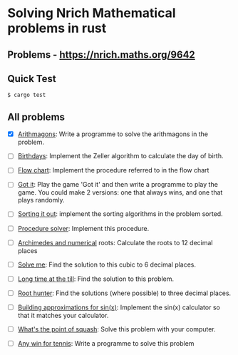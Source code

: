 # Solving Nrich Mathematical problems in rust
## Problems - https://nrich.maths.org/9642

## Quick Test
```shell
$ cargo test
```

## All problems
- [X] [Arithmagons](https://nrich.maths.org/2670): Write a programme to solve the arithmagons in the problem.

 - [ ] [Birthdays](https://nrich.maths.org/5956): Implement the Zeller algorithm to calculate the day of birth.

 - [ ] [Flow chart](https://nrich.maths.org/5918): Implement the procedure referred to in the flow chart

 - [ ] [Got it](https://nrich.maths.org/1272): Play the game 'Got it' and then write a programme to play the game. You could make 2 versions: one that always wins, and one that plays randomly.

 - [ ] [Sorting it out](https://nrich.maths.org/8192): implement the sorting algorithms in the problem sorted. 

 - [ ] [Procedure solver](https://nrich.maths.org/5928): Implement this procedure.

 - [ ] [Archimedes and numerical](https://nrich.maths.org/855) roots: Calculate the roots to 12 decimal places

 - [ ] [Solve me](https://nrich.maths.org/7038): Find the solution to this cubic to 6 decimal places.

 - [ ] [Long time at the till](https://nrich.maths.org/5963): Find the solution to this problem.

 - [ ] [Root hunter](https://nrich.maths.org/5876): Find the solutions (where possible) to three decimal places.

 - [ ] [Building approximations for sin(x)](https://nrich.maths.org/5622): Implement the sin(x) calculator so that it matches your calculator.

 - [ ] [What's the point of squash](https://nrich.maths.org/7353): Solve this problem with your computer.

- [ ] [Any win for tennis](https://nrich.maths.org/7357): Write a programme to solve this problem